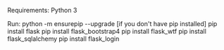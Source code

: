 Requirements:
Python 3

Run:
python -m ensurepip --upgrade [if you don't have pip installed]
pip install flask
pip install flask_bootstrap4
pip install flask_wtf
pip install flask_sqlalchemy
pip install flask_login